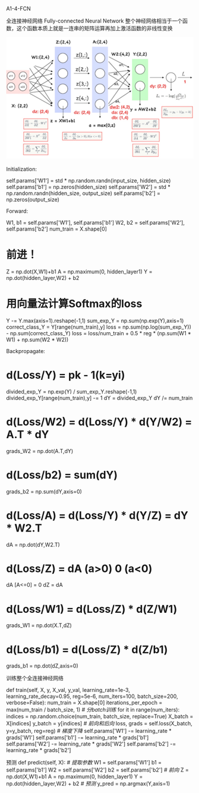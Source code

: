 A1-4-FCN

全连接神经网络
Fully-connected Neural Network
整个神经网络相当于一个函数，这个函数本质上就是一连串的矩阵运算再加上激活函数的非线性变换

![](media/15255193205808/15255273202350.jpg)

Initialization:
>>>
self.params['W1'] = std * np.random.randn(input_size, hidden_size)
self.params['b1'] = np.zeros(hidden_size)
self.params['W2'] = std * np.random.randn(hidden_size, output_size)
self.params['b2'] = np.zeros(output_size)
>>>

Forward:
>>>
W1, b1 = self.params['W1'], self.params['b1']
W2, b2 = self.params['W2'], self.params['b2']
num_train = X.shape[0]
# 前进！
Z = np.dot(X,W1)+b1
A = np.maximum(0, hidden_layer1)
Y = np.dot(hidden_layer,W2) + b2
# 用向量法计算Softmax的loss
Y -= Y.max(axis=1).reshape(-1,1)
sum_exp_Y = np.sum(np.exp(Y),axis=1)
correct_class_Y = Y[range(num_train),y]
loss = np.sum(np.log(sum_exp_Y)) - np.sum(correct_class_Y)
loss = loss/num_train + 0.5 * reg * (np.sum(W1 * W1) + np.sum(W2 * W2))
>>>

Backpropagate:
>>>
# d(Loss/Y) = pk - 1(k=yi)
divided_exp_Y = np.exp(Y) / sum_exp_Y.reshape(-1,1)
divided_exp_Y[range(num_train),y] -= 1
dY = divided_exp_Y
dY /= num_train
# d(Loss/W2) = d(Loss/Y) * d(Y/W2) = A.T * dY
grads_W2 = np.dot(A.T,dY)
# d(Loss/b2) = sum(dY)
grads_b2 = np.sum(dY,axis=0)
# d(Loss/A) = d(Loss/Y) * d(Y/Z) = dY * W2.T
dA = np.dot(dY,W2.T)
# d(Loss/Z) = dA (a>0) 0 (a<0)
dA [A<=0] = 0
dZ = dA
# d(Loss/W1) = d(Loss/Z) * d(Z/W1)
grads_W1 = np.dot(X.T,dZ)
# d(Loss/b1) = d(Loss/Z) * d(Z/b1)
grads_b1 = np.dot(dZ,axis=0)
>>>

训练整个全连接神经网络
>>>
def train(self, X, y, X_val, y_val,
            learning_rate=1e-3, learning_rate_decay=0.95,
            reg=5e-6, num_iters=100,
            batch_size=200, verbose=False):
    num_train = X.shape[0]
    iterations_per_epoch = max(num_train / batch_size, 1)
    *# 分batch训练*
    for it in range(num_iters):
        indices = np.random.choice(num_train, batch_size, replace=True)
        X_batch = X[indices]
        y_batch = y[indices]
        *# 前向和后向*
        loss, grads = self.loss(X_batch, y=y_batch, reg=reg)
        *# 梯度下降*
        self.params['W1'] -= learning_rate * grads['W1']
        self.params['b1'] -= learning_rate * grads['b1']
        self.params['W2'] -= learning_rate * grads['W2']
        self.params['b2'] -= learning_rate * grads['b2']
>>>

预测
def predict(self, X):
    *# 提取参数*
    W1 = self.params['W1']
    b1 = self.params['b1']
    W2 = self.params['W2']
    b2 = self.params['b2']
    *# 前向*
    Z = np.dot(X,W1)+b1
    A = np.maximum(0, hidden_layer1)
    Y = np.dot(hidden_layer,W2) + b2
    *# 预测*
    y_pred = np.argmax(Y,axis=1)

